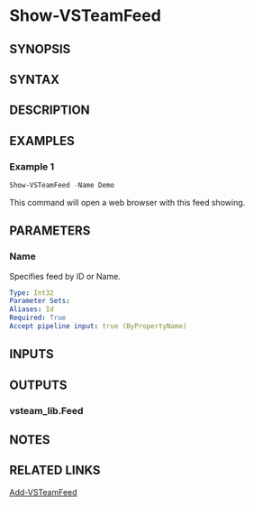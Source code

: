 <!-- #include "./common/header.md" -->

# Show-VSTeamFeed

## SYNOPSIS

<!-- #include "./synopsis/Show-VSTeamFeed.md" -->

## SYNTAX

## DESCRIPTION

<!-- #include "./synopsis/Show-VSTeamFeed.md" -->

## EXAMPLES

### Example 1

```powershell
Show-VSTeamFeed -Name Demo
```

This command will open a web browser with this feed showing.

## PARAMETERS

### Name

Specifies feed by ID or Name.

```yaml
Type: Int32
Parameter Sets:
Aliases: Id
Required: True
Accept pipeline input: true (ByPropertyName)
```

## INPUTS

## OUTPUTS

### vsteam_lib.Feed

## NOTES

<!-- #include "./common/prerequisites.md" -->

## RELATED LINKS



[Add-VSTeamFeed](Add-VSTeamFeed.md)

